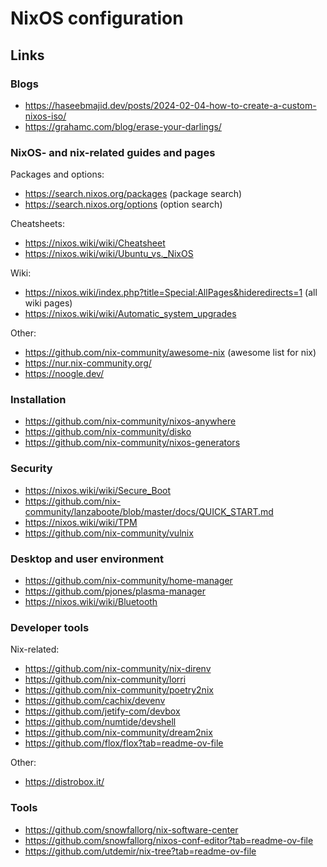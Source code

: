# NixOS configuration

## Links

### Blogs

- https://haseebmajid.dev/posts/2024-02-04-how-to-create-a-custom-nixos-iso/
- https://grahamc.com/blog/erase-your-darlings/

### NixOS- and nix-related guides and pages

Packages and options:
- https://search.nixos.org/packages (package search)
- https://search.nixos.org/options (option search)

Cheatsheets:
- https://nixos.wiki/wiki/Cheatsheet
- https://nixos.wiki/wiki/Ubuntu_vs._NixOS

Wiki:
- https://nixos.wiki/index.php?title=Special:AllPages&hideredirects=1 (all wiki pages)
- https://nixos.wiki/wiki/Automatic_system_upgrades

Other:
- https://github.com/nix-community/awesome-nix (awesome list for nix)
- https://nur.nix-community.org/
- https://noogle.dev/

### Installation

- https://github.com/nix-community/nixos-anywhere
- https://github.com/nix-community/disko
- https://github.com/nix-community/nixos-generators

### Security

- https://nixos.wiki/wiki/Secure_Boot
- https://github.com/nix-community/lanzaboote/blob/master/docs/QUICK_START.md
- https://nixos.wiki/wiki/TPM
- https://github.com/nix-community/vulnix

### Desktop and user environment

- https://github.com/nix-community/home-manager
- https://github.com/pjones/plasma-manager
- https://nixos.wiki/wiki/Bluetooth

### Developer tools

Nix-related:
- https://github.com/nix-community/nix-direnv
- https://github.com/nix-community/lorri
- https://github.com/nix-community/poetry2nix
- https://github.com/cachix/devenv
- https://github.com/jetify-com/devbox
- https://github.com/numtide/devshell
- https://github.com/nix-community/dream2nix
- https://github.com/flox/flox?tab=readme-ov-file

Other: 
- https://distrobox.it/

### Tools

- https://github.com/snowfallorg/nix-software-center
- https://github.com/snowfallorg/nixos-conf-editor?tab=readme-ov-file
- https://github.com/utdemir/nix-tree?tab=readme-ov-file
